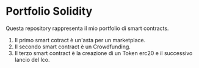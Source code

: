 # Portfolio Solidity
Questa repository rappresenta il mio portfolio di smart contracts.
1. Il primo smart cotract è un'asta per un marketplace.
2. Il secondo smart contract è un Crowdfunding.
3. Il terzo smart contract è la creazione di un Token erc20 e il successivo lancio del Ico.
